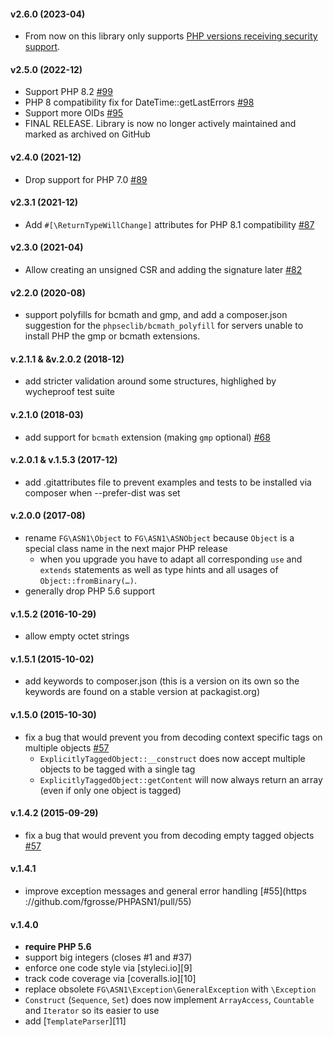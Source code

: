 #### v2.6.0 (2023-04)
* From now on this library only supports [PHP versions receiving security support](https://www.php.net/supported-versions.php).

#### v2.5.0 (2022-12)
* Support PHP 8.2 [#99](https://github.com/fgrosse/PHPASN1/pull/99)
* PHP 8 compatibility fix for DateTime::getLastErrors [#98](https://github.com/fgrosse/PHPASN1/pull/98)
* Support more OIDs [#95](https://github.com/fgrosse/PHPASN1/pull/95)
* FINAL RELEASE. Library is now no longer actively maintained and marked as archived on GitHub

#### v2.4.0 (2021-12)
* Drop support for PHP 7.0 [#89](https://github.com/fgrosse/PHPASN1/pull/89)

#### v2.3.1 (2021-12)
* Add `#[\ReturnTypeWillChange]` attributes for PHP 8.1 compatibility [#87](https://github.com/fgrosse/PHPASN1/pull/87)

#### v2.3.0 (2021-04)
* Allow creating an unsigned CSR and adding the signature later [#82](https://github.com/fgrosse/PHPASN1/pull/82)

#### v2.2.0 (2020-08)
* support polyfills for bcmath and gmp, and add a composer.json
  suggestion for the `phpseclib/bcmath_polyfill` for servers unable
  to install PHP the gmp or bcmath extensions.

#### v.2.1.1 & &v.2.0.2 (2018-12)
* add stricter validation around some structures, highlighed
  by wycheproof test suite

#### v.2.1.0 (2018-03)
* add support for `bcmath` extension (making `gmp` optional) [#68](https://github.com/fgrosse/PHPASN1/pull/68)

#### v.2.0.1 & v.1.5.3 (2017-12)
* add .gitattributes file to prevent examples and tests to be installed via composer when --prefer-dist was set

#### v.2.0.0 (2017-08)
* rename `FG\ASN1\Object` to `FG\ASN1\ASNObject` because `Object` is a special class name in the next major PHP release
  - when you upgrade you have to adapt all corresponding `use` and `extends` statements as well as type hints and all
    usages of `Object::fromBinary(…)`.
*  generally drop PHP 5.6 support

#### v.1.5.2 (2016-10-29)
* allow empty octet strings

#### v.1.5.1 (2015-10-02)
* add keywords to composer.json (this is a version on its own so the keywords are found on a stable version at packagist.org)

#### v.1.5.0 (2015-10-30)
* fix a bug that would prevent you from decoding context specific tags on multiple objects [#57](https://github.com/fgrosse/PHPASN1/issues/57)
  - `ExplicitlyTaggedObject::__construct` does now accept multiple objects to be tagged with a single tag
  - `ExplicitlyTaggedObject::getContent` will now always return an array (even if only one object is tagged)

#### v.1.4.2 (2015-09-29)
* fix a bug that would prevent you from decoding empty tagged objects [#57](https://github.com/fgrosse/PHPASN1/issues/57)

#### v.1.4.1
* improve exception messages and general error handling [#55](https ://github.com/fgrosse/PHPASN1/pull/55)

#### v.1.4.0
* **require PHP 5.6**
* support big integers (closes #1 and #37)
* enforce one code style via [styleci.io][9]
* track code coverage via [coveralls.io][10]
* replace obsolete `FG\ASN1\Exception\GeneralException` with `\Exception`
* `Construct` (`Sequence`, `Set`) does now implement `ArrayAccess`, `Countable` and `Iterator` so its easier to use
* add [`TemplateParser`][11]
